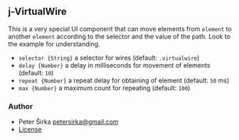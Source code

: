 ## j-VirtualWire

This is a very special UI component that can move elements from `element` to another `element` according to the selector and the value of the path. Look to the example for understanding.

- `selector {String}` a selector for wires (default: `.virtualwire`)
- `delay {Number}` a delay in milliseconds for movement of elements (default: `10`)
- `repeat {Number}` a repeat delay for obtaining of element (default: `50` ms)
- `max {Number}` a maximum count for repeating (default: `100`)

### Author

- Peter Širka <petersirka@gmail.com>
- [License](https://www.totaljs.com/license/)